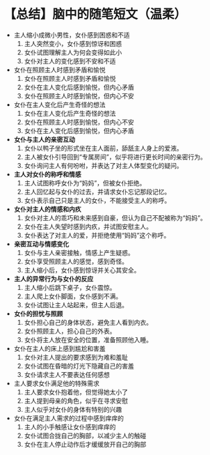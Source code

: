 # 【总结】脑中的随笔短文（温柔）

-   主人缩小成微小男性，女仆感到困惑和不适
    1.  主人突然变小，女仆感到惊讶和困惑
    2.  女仆试图理解主人为何会变得如此小
    3.  女仆对主人的变化感到不安和不适
-   女仆在照顾主人时感到矛盾和愉悦
    1.  女仆在照顾主人时感到矛盾和愉悦
    2.  女仆在主人变化后感到愉悦，但内心矛盾
    3.  女仆在照顾主人时感到愉悦，但内心不安
-   女仆在主人变化后产生奇怪的想法
    1.  女仆在主人变化后产生奇怪的想法
    2.  女仆在照顾主人时感到愉悦，但内心不安
    3.  女仆在主人变化后感到愉悦，但内心矛盾
-   **女仆与主人的亲密互动**
    1.  女仆以鸭子坐的形式坐在主人面前，舔舐主人身上的爱液。
    2.  主人被女仆引导回到“专属房间”，似乎将进行更长时间的亲密行为。
    3.  女仆询问主人有何吩咐，并表达了对主人体型变化的疑问。
-   **主人对女仆的称呼和情感**
    1.  主人试图称呼女仆为“妈妈”，但被女仆拒绝。
    2.  主人回忆起与女仆的过去，并请求女仆忘记那段记忆。
    3.  女仆表示自己只是主人的女仆，不能接受主人的称呼。
-   **女仆对主人的情感和内疚**
    1.  女仆对主人的乖巧和未来感到自豪，但认为自己不配被称为“妈妈”。
    2.  女仆在主人失望时感到内疚，并试图安慰主人。
    3.  女仆表达了对主人的爱，并拒绝使用“妈妈”这个称呼。
-   **亲密互动与情感变化**
    1.  女仆与主人亲密接触，情感上产生疑惑。
    2.  女仆享受照顾主人的感觉，感到奇怪。
    3.  主人缩小后，女仆感到惊讶并关心其安全。
-   **主人的异常行为与女仆的反应**
    1.  主人缩小后跳下桌子，女仆震惊。
    2.  主人爬上女仆脚面，女仆感到不满。
    3.  女仆试图让主人站起来，但主人后退。
-   **女仆的担忧与照顾**
    1.  女仆担心自己的身体状态，避免主人看到内衣。
    2.  女仆照顾主人，担心自己的外表。
    3.  女仆将主人放在安全的位置，准备照顾他入睡。
-   女仆在主人的床上感到尴尬和害羞
    1.  女仆对主人提出的要求感到为难和羞耻
    2.  女仆试图在昏暗的灯光下隐藏自己的害羞
    3.  女仆请求主人不要表达任何感想
-   主人要求女仆满足他的特殊需求
    1.  主人要求女仆抱着他，但觉得她太小了
    2.  主人提到母亲的角色，似乎在寻求安慰
    3.  主人似乎对女仆的身体有特别的兴趣
-   女仆在满足主人需求的过程中感到痒痒的
    1.  主人的小手触感让女仆感到痒痒的
    2.  女仆试图合拢自己的胸部，以减少主人的触碰
    3.  女仆在主人停止动作后才缓缓放开自己的胸部